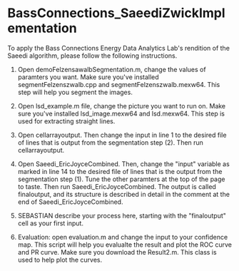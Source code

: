 # BassConnections_SaeediZwickImplementation
To apply the Bass Connections Energy Data Analytics Lab's rendition of the Saeedi algorithm, please follow the following instructions.  

1. Open demoFelzensawalbSegmentation.m, change the values of paramters you want. Make sure you've installed segmentFelzenszwalb.cpp and segmentFelzenszwalb.mexw64. This step will help you segment the images.

2. Open lsd_example.m file, change the picture you want to run on. Make sure you've installed lsd_image.mexw64 and lsd.mexw64. This step is used for extracting straight lines.

3. Open cellarrayoutput. Then change the input in line 1 to the desired file of 
lines that is output from the segmentation step (2). Then run cellarrayoutput.


4. Open Saeedi_EricJoyceCombined. Then, change the "input" variable as marked in line 14 to 
the desired file of lines that is the output from the segmentation step (1).
Tune the other paramters at the top of the page to taste. Then run 
Saeedi_EricJoyceCombined. The output is called finaloutput, and its structure
is described in detail in the comment at the end of Saeedi_EricJoyceCombined.


5. SEBASTIAN describe your process here, starting with the "finaloutput" cell as your first input. 




6. Evaluation: open evaluation.m and change the input to your confidence map. This script will help you evalualte the result and plot the ROC curve and PR curve. Make sure you download the Result2.m. This class is used to help plot the curves.



